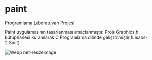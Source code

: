 # paint
Programlama Laboratuvarı Projesi

Paint uygulamasının tasarlanması amaçlanmıştır. Proje Graphics.h kütüphanesi kullanılarak C Programlama dilinde geliştirilmiştir.(Lisans-2.Sınıf)

![Webp net-resizeimage](https://user-images.githubusercontent.com/29898038/54071331-34292380-427c-11e9-8355-6c1d31c49fdf.jpg)
